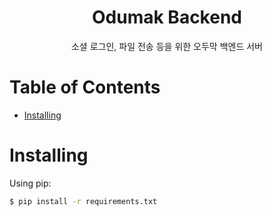 <h1 align="center">
    <b>Odumak Backend</b>
</h1>

<p align="center">소셜 로그인, 파일 전송 등을 위한 오두막 백엔드 서버</p>

# Table of Contents

- [Installing](#installing)

# Installing

Using pip:

```bash
$ pip install -r requirements.txt
```
